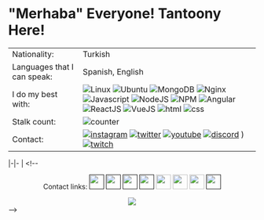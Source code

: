 # "Merhaba" Everyone! Tantoony Here! 
|||
|-|- |
| Nationality: 		 			| Turkish 			|
| Languages that I can speak:	| Spanish, English 	|
| I do my best with: 			| ![Linux](https://cdn4.iconfinder.com/data/icons/logos-brands-5/24/linux-22.png) ![Ubuntu](https://cdn4.iconfinder.com/data/icons/logos-brands-5/24/ubuntu-22.png) ![MongoDB](https://cdn4.iconfinder.com/data/icons/logos-brands-5/24/mongodb-22.png) ![Nginx](https://cdn4.iconfinder.com/data/icons/logos-brands-5/24/nginx-22.png) ![Javascript](https://cdn4.iconfinder.com/data/icons/scripting-and-programming-languages/512/js-22.png) ![NodeJS](https://cdn4.iconfinder.com/data/icons/logos-brands-5/24/node-dot-js-22.png) ![NPM](https://cdn4.iconfinder.com/data/icons/logos-brands-5/24/npm-22.png) ![Angular](https://cdn4.iconfinder.com/data/icons/logos-brands-5/24/angular-22.png) ![ReactJS](https://cdn4.iconfinder.com/data/icons/logos-brands-5/24/react-22.png) ![VueJS](https://cdn1.iconfinder.com/data/icons/ionicons-fill-vol-2/512/logo-vue-22.png) ![html](https://cdn4.iconfinder.com/data/icons/logos-brands-5/24/html5-22.png) ![css](https://cdn4.iconfinder.com/data/icons/logos-brands-5/24/css3-22.png) |
|Stalk count:					|	![counter](https://profile-counter.glitch.me/{Tantoony}/count.svg) 
| Contact:        | [![instagram](https://cdn1.iconfinder.com/data/icons/apps-8/64/instagram-ig-apps-platform-24.png)](https://instagram.com/tantoony.st) [![twitter](https://cdn1.iconfinder.com/data/icons/apps-8/64/twitter-apps-platform-24.png)](https://twitter.com/Tantoony_) [![youtube](https://cdn1.iconfinder.com/data/icons/apps-8/64/youtube-apps-platform-24.png)](https://www.youtube.com/channel/Tantoony1st) [![discord](https://cdn1.iconfinder.com/data/icons/apps-8/64/discord-apps-platform-24.png)](https://discord.com/users/479293073549950997) ) [![twitch](https://cdn1.iconfinder.com/data/icons/apps-8/64/twitch-apps-platform-24.png)](https://www.twitch.tv/tantoony_) |

|-|- |
    <!--
<div align="center">
 <div>
  <p align="center">
   Contact links: 
    <a href="" target="_blank"><img src="" width="30px" heigth= "30px" /></a>
    <a href="" target="_blank"><img src="" width="30px" heigth= "30px" /></a>
    <a href="" target="_blank"><img src="" width="30px" heigth= "30px" /></a>
    <a href="" target="_blank"><img src="" width="30px" heigth= "30px" /></a>
    <a href="https://www.reddit.com/user/Tantoony" target="_blank"><img src="https://cdn1.iconfinder.com/data/icons/apps-8/64/reddit-apps-platform-512.png" width="30px" heigth= "30px" /></a>
    <a href="https://stackoverflow.com/users/15467316/tantoony?tab=profile" target="_blank"><img src="https://cdn1.iconfinder.com/data/icons/apps-8/64/stack-overflow-stackoverflow-apps-platform-512.png" width="30px" heigth= "30px" /></a>
    <a href="https://open.spotify.com/user/bsa431plyu8hiphpc0ggbsa25" target="_blank"><img src="https://cdn1.iconfinder.com/data/icons/apps-8/64/spotify-apps-platform-512.png" width="30px" heigth= "30px" /></a>
    <a href="" target="_blank"><img src="" width="30px" heigth= "30px" /></a>
</div>
  <img src="https://spotify-github-profile.vercel.app/api/view?uid=bsa431plyu8hiphpc0ggbsa25&cover_image=true&theme=default" />
</div>
  -->
